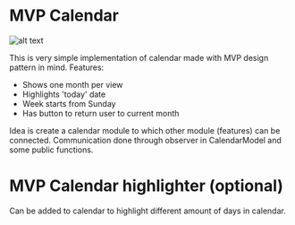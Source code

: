 # MVP Calendar
![alt text](https://github.com/tbazko/calendar/calendar-example.png "Calendar example")

This is very simple implementation of calendar made with MVP design pattern in mind.
Features:
* Shows one month per view
* Highlights 'today' date
* Week starts from Sunday
* Has button to return user to current month

Idea is create a calendar module to which other module (features) can be connected.
Communication done through observer in CalendarModel and some public functions.

# MVP Calendar highlighter (optional)
Can be added to calendar to highlight different amount of days in calendar.

